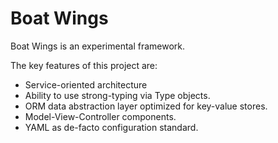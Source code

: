 Boat Wings
==========
Boat Wings is an experimental framework.

The key features of this project are:

* Service-oriented architecture 
* Ability to use strong-typing via Type objects. 
* ORM data abstraction layer optimized for key-value stores. 
* Model-View-Controller components. 
* YAML as de-facto configuration standard. 

